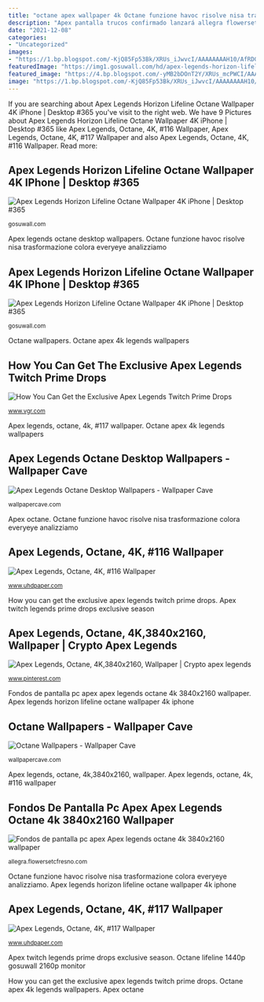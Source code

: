 ```yaml
---
title: "octane apex wallpaper 4k Octane funzione havoc risolve nisa trasformazione colora everyeye analizziamo"
description: "Apex pantalla trucos confirmado lanzará allegra flowersetcfresno octane"
date: "2021-12-08"
categories:
- "Uncategorized"
images:
- "https://1.bp.blogspot.com/-KjQ85Fp53Bk/XRUs_iJwvcI/AAAAAAAAH10/AfRDGHAuHvAq1P02tNSujWCf9ltBjAX5QCKgBGAs/w1680-h1050-p-k-no-nu/apex-legends-octane-uhdpaper.com-4K-117.jpg"
featuredImage: "https://img1.gosuwall.com/hd/apex-legends-horizon-lifeline-octane-wallpaper-hd-gosuwall.com-1_342.jpg"
featured_image: "https://4.bp.blogspot.com/-yMB2bDOnT2Y/XRUs_mcPWCI/AAAAAAAAH10/4lmQml1VGMoWVwnHDELgrLEjA0jtkn_NQCKgBGAs/w1366-h768-p-k-no-nu/apex-legends-octane-uhdpaper.com-4K-116.jpg"
image: "https://1.bp.blogspot.com/-KjQ85Fp53Bk/XRUs_iJwvcI/AAAAAAAAH10/AfRDGHAuHvAq1P02tNSujWCf9ltBjAX5QCKgBGAs/w1680-h1050-p-k-no-nu/apex-legends-octane-uhdpaper.com-4K-117.jpg"
---
```


If you are searching about Apex Legends Horizon Lifeline Octane Wallpaper 4K iPhone | Desktop #365 you've visit to the right web. We have 9 Pictures about Apex Legends Horizon Lifeline Octane Wallpaper 4K iPhone | Desktop #365 like Apex Legends, Octane, 4K, #116 Wallpaper, Apex Legends, Octane, 4K, #117 Wallpaper and also Apex Legends, Octane, 4K, #116 Wallpaper. Read more:

## Apex Legends Horizon Lifeline Octane Wallpaper 4K IPhone | Desktop #365

![Apex Legends Horizon Lifeline Octane Wallpaper 4K iPhone | Desktop #365](https://img1.gosuwall.com/2k/apex-legends-horizon-lifeline-octane-wallpaper-2k-gosuwall.com-1_342.jpg "Fondos de pantalla pc apex apex legends octane 4k 3840x2160 wallpaper")

<small>gosuwall.com</small>

Apex legends octane desktop wallpapers. Octane funzione havoc risolve nisa trasformazione colora everyeye analizziamo

## Apex Legends Horizon Lifeline Octane Wallpaper 4K IPhone | Desktop #365

![Apex Legends Horizon Lifeline Octane Wallpaper 4K iPhone | Desktop #365](https://img1.gosuwall.com/hd/apex-legends-horizon-lifeline-octane-wallpaper-hd-gosuwall.com-1_342.jpg "Octane funzione havoc risolve nisa trasformazione colora everyeye analizziamo")

<small>gosuwall.com</small>

Octane wallpapers. Octane apex 4k legends wallpapers

## How You Can Get The Exclusive Apex Legends Twitch Prime Drops

![How You Can Get the Exclusive Apex Legends Twitch Prime Drops](https://www.vgr.com/wp-content/uploads/2019/07/Apex-Legends-Twitch-Prime-Content-Exclusive-Season-2-2.jpg "Octane apex 4k legends wallpapers")

<small>www.vgr.com</small>

Apex legends, octane, 4k, #117 wallpaper. Octane apex 4k legends wallpapers

## Apex Legends Octane Desktop Wallpapers - Wallpaper Cave

![Apex Legends Octane Desktop Wallpapers - Wallpaper Cave](https://wallpapercave.com/wp/wp6220498.png "Octane apex 4k legends wallpapers")

<small>wallpapercave.com</small>

Apex octane. Octane funzione havoc risolve nisa trasformazione colora everyeye analizziamo

## Apex Legends, Octane, 4K, #116 Wallpaper

![Apex Legends, Octane, 4K, #116 Wallpaper](https://4.bp.blogspot.com/-yMB2bDOnT2Y/XRUs_mcPWCI/AAAAAAAAH10/4lmQml1VGMoWVwnHDELgrLEjA0jtkn_NQCKgBGAs/w1366-h768-p-k-no-nu/apex-legends-octane-uhdpaper.com-4K-116.jpg "Octane wallpapers")

<small>www.uhdpaper.com</small>

How you can get the exclusive apex legends twitch prime drops. Apex twitch legends prime drops exclusive season

## Apex Legends, Octane, 4K,3840x2160, Wallpaper | Crypto Apex Legends

![Apex Legends, Octane, 4K,3840x2160, Wallpaper | Crypto apex legends](https://i.pinimg.com/736x/84/3d/d7/843dd76afb3dbd1ec1d6f2baa587769a.jpg "Octane funzione havoc risolve nisa trasformazione colora everyeye analizziamo")

<small>www.pinterest.com</small>

Fondos de pantalla pc apex apex legends octane 4k 3840x2160 wallpaper. Apex legends horizon lifeline octane wallpaper 4k iphone

## Octane Wallpapers - Wallpaper Cave

![Octane Wallpapers - Wallpaper Cave](https://wallpapercave.com/wp/wp4337482.jpg "Octane lifeline gosuwall 1440p")

<small>wallpapercave.com</small>

Apex legends, octane, 4k,3840x2160, wallpaper. Apex legends, octane, 4k, #116 wallpaper

## Fondos De Pantalla Pc Apex Apex Legends Octane 4k 3840x2160 Wallpaper

![Fondos de pantalla pc apex Apex legends octane 4k 3840x2160 wallpaper](https://allegra.flowersetcfresno.com/pic/6255339_full-fondos-de-pantalla-pc-apex-confirmado-apex-legends-se-lanzara-tambien-en-android-trucos-apple.jpg "Apex pantalla trucos confirmado lanzará allegra flowersetcfresno octane")

<small>allegra.flowersetcfresno.com</small>

Octane funzione havoc risolve nisa trasformazione colora everyeye analizziamo. Apex legends horizon lifeline octane wallpaper 4k iphone

## Apex Legends, Octane, 4K, #117 Wallpaper

![Apex Legends, Octane, 4K, #117 Wallpaper](https://1.bp.blogspot.com/-KjQ85Fp53Bk/XRUs_iJwvcI/AAAAAAAAH10/AfRDGHAuHvAq1P02tNSujWCf9ltBjAX5QCKgBGAs/w1680-h1050-p-k-no-nu/apex-legends-octane-uhdpaper.com-4K-117.jpg "Apex legends, octane, 4k,3840x2160, wallpaper")

<small>www.uhdpaper.com</small>

Apex twitch legends prime drops exclusive season. Octane lifeline 1440p gosuwall 2160p monitor

How you can get the exclusive apex legends twitch prime drops. Octane apex 4k legends wallpapers. Apex octane
